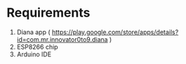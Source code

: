 # Requirements

1. Diana app ( https://play.google.com/store/apps/details?id=com.mr.innovator0to9.diana )
2. ESP8266 chip
3. Arduino IDE
